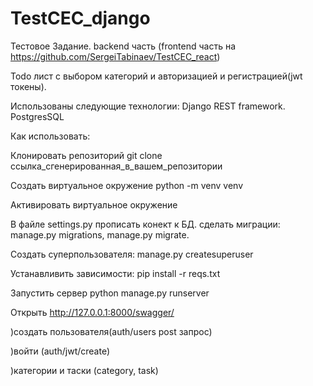 # TestCEC_django

Тестовое Задание. backend часть (frontend часть на https://github.com/SergeiTabinaev/TestCEC_react) 

Todo лист с выбором категорий и авторизацией и регистрацией(jwt токены).

Использованы следующие технологии: Django REST framework. PostgresSQL

Как использовать: 

Клонировать репозиторий git clone ссылка_сгенерированная_в_вашем_репозитории 

Создать виртуальное окружение python -m venv venv 

Активировать виртуальное окружение 

В файле settings.py прописать конект к БД. сделать миграции: manage.py migrations, manage.py migrate. 

Cоздать суперпользователя: manage.py createsuperuser

Устанавливить зависимости: pip install -r reqs.txt 

Запустить сервер python manage.py runserver 

Открыть http://127.0.0.1:8000/swagger/

)создать пользователя(auth/users post запрос) 

)войти (auth/jwt/create)

)категории и таски (category, task)
